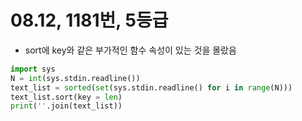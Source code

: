 # 08.12, 1181번, 5등급

- sort에 key와 같은 부가적인 함수 속성이 있는 것을 몰랐음

```python
import sys
N = int(sys.stdin.readline())
text_list = sorted(set(sys.stdin.readline() for i in range(N)))
text_list.sort(key = len)
print(''.join(text_list))
```

